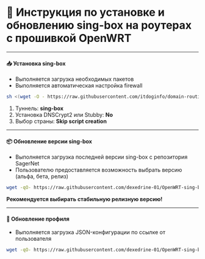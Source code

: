 # 🛜 Инструкция по установке и обновлению sing-box на роутерах с прошивкой OpenWRT

------------

#### 📥 Установка sing-box

- Выполняется загрузка необходимых пакетов
- Выполняется автоматическая настройка firewall

```bash
sh <(wget -O - https://raw.githubusercontent.com/itdoginfo/domain-routing-openwrt/master/getdomains-install.sh)
```

1. Туннель: **sing-box**
2. Установка DNSCrypt2 или Stubby: **No**
3. Выбор страны: **Skip script creation**

------------

#### 📦 Обновление версии sing-box

- Выполняется загрузка последней версии sing-box с репозитория SagerNet
- Пользователю предоставляется возможность выбрать версию (альфа, бета, релиз)

```bash
wget -qO- https://raw.githubusercontent.com/dexedrine-01/OpenWRT-sing-box/main/update_sing-box.sh | sh
```
**Рекомендуется выбирать стабильную релизную версию!**

------------

#### 🔄 Обновление профиля

- Выполняется загрузка JSON-конфигурации по ссылке от пользователя

```bash
wget -qO- https://raw.githubusercontent.com/dexedrine-01/OpenWRT-sing-box/main/update_config.sh | sh
```
